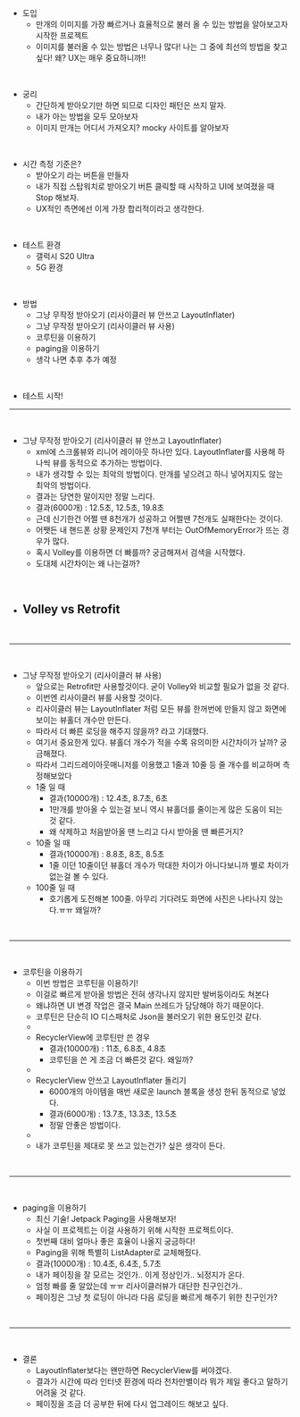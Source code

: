 - 도입
	- 만개의 이미지를 가장 빠르거나 효율적으로 불러 올 수 있는 방법을 알아보고자 시작한 프로젝트
	- 이미지를 불러올 수 있는 방법은 너무나 많다! 나는 그 중에 최선의 방법을 찾고 싶다! 왜? UX는 매우 중요하니까!!
  
<br/>


- 궁리
	- 간단하게 받아오기만 하면 되므로 디자인 패턴은 쓰지 말자.
	- 내가 아는 방법을 모두 모아보자
	- 이미지 만개는 어디서 가져오지? mocky 사이트를 알아보자
  
<br/>


- 시간 측정 기준은?
	- 받아오기 라는 버튼을 만들자
	- 내가 직접 스탑워치로 받아오기 버튼 클릭할 때 시작하고 UI에 보여졌을 때 Stop 해보자.
	- UX적인 측면에선 이게 가장 합리적이라고 생각한다.
  
<br/>


- 테스트 환경
	- 갤럭시 S20 Ultra
	- 5G 환경

<br/>


- 방법
	- 그냥 무작정 받아오기 (리사이클러 뷰 안쓰고 LayoutInflater)
	- 그냥 무작정 받아오기 (리사이클러 뷰 사용)
	- 코루틴을 이용하기
	- paging을 이용하기
	- 생각 나면 추후 추가 예정


<br/>


- 테스트 시작!

---

<br/>



- 그냥 무작정 받아오기 (리사이클러 뷰 안쓰고 LayoutInflater)
	- xml에 스크롤뷰와 리니어 레이아웃 하나만 있다. LayoutInflater를 사용해 하나씩 뷰를 동적으로 추가하는 방법이다.
	- 내가 생각할 수 있는 최악의 방법이다. 만개를 넣으려고 하니 넣어지지도 않는 최악의 방법이다. 
	- 결과는 당연한 말이지만 정말 느리다.
	- 결과(6000개) : 12.5초, 12.5초, 19.8초
	- 근데 신기한건 어쩔 땐 8천개가 성공하고 어쩔땐 7천개도 실패한다는 것이다.
	- 어쨋든 내 핸드폰 상황 문제인지 7천개 부터는 OutOfMemoryError가 뜨는 경우가 많다.
	- 혹시 Volley를 이용하면 더 빠를까? 궁금해져서 검색을 시작했다.
	- 도대체 시간차이는 왜 나는걸까?


<br/>


- Volley vs Retrofit
	- 

<br/>


---

<br/>


- 그냥 무작정 받아오기 (리사이클러 뷰 사용)
	- 앞으로는 Retrofit만 사용할것이다. 굳이 Volley와 비교할 필요가 없을 것 같다.
	- 이번엔 리사이클러 뷰를 사용할 것이다.
	- 리사이클러 뷰는 LayoutInflater 처럼 모든 뷰를 한꺼번에 만들지 않고 화면에 보이는 뷰홀더 개수만 만든다.
	- 따라서 더 빠른 로딩을 해주지 않을까? 라고 기대했다.
	- 여기서 중요한게 있다. 뷰홀더 개수가 적을 수록 유의미한 시간차이가 날까? 궁금해졌다.
	- 따라서 그리드레이아웃매니저를 이용했고 1줄과 10줄 등 줄 개수를 비교하며 측정해보았다
	- 1줄 일 때
		- 결과(10000개) : 12.4초, 8.7초, 6초
		- 1만개를 받아올 수 있는걸 보니 역시 뷰홀더를 줄이는게 많은 도움이 되는 것 같다.
		- 왜 삭제하고 처음받아올 땐 느리고 다시 받아올 땐 빠른거지?
	- 10줄 일 때
		- 결과(10000개) : 8.8초, 8초, 8.5초
		- 1줄 이던 10줄이던 뷰홀더 개수가 막대한 차이가 아니다보니까 별로 차이가 없는걸 볼 수 있다.
	- 100줄 일 때
		- 호기롭게 도전해본 100줄. 아무리 기다려도 화면에 사진은 나타나지 않는다.ㅠㅠ 왜일까?

<br/>


---

<br/>


- 코루틴을 이용하기
	- 이번 방법은 코루틴을 이용하기!
	- 이걸로 빠르게 받아올 방법은 전혀 생각나지 않지만 발버둥이라도 쳐본다
	- 왜냐하면 UI 변경 작업은 결국 Main 쓰레드가 담당해야 하기 때문이다.
	- 코루틴은 단순히 IO 디스패처로 Json을 불러오기 위한 용도인것 같다.
	- 
	- RecyclerView에 코루틴만 쓴 경우
		- 결과(10000개) : 11초, 6.8초, 4.8초
		- 코루틴을 쓴 게 조금 더 빠른것 같다. 왜일까?
	- 
	- RecyclerView 안쓰고 LayoutInflater 돌리기
		- 6000개의 아이템을 매번 새로운 launch 블록을 생성 한뒤 동적으로 넣었다.
		- 결과(6000개) : 13.7초, 13.3초, 13.5초
		- 정말 안좋은 방법이다.
	-
	- 내가 코루틴을 제대로 못 쓰고 있는건가? 싶은 생각이 든다.

<br/>


---

<br/>


- paging을 이용하기
	- 최신 기술! Jetpack Paging을 사용해보자!
	- 사실 이 프로젝트는 이걸 사용하기 위해 시작한 프로젝트이다.
	- 첫번째 대비 얼마나 좋은 효율이 나올지 궁금하다!
	- Paging을 위해 특별히 ListAdapter로 교체해줬다.
	- 결과(10000개) : 10.4초, 6.4초, 5.7초
	- 내가 페이징을 잘 모르는 것인가.. 이게 정상인가.. 뇌정지가 온다.
	- 엄청 빠를 줄 알았는데 ㅠㅠ 리사이클러뷰가 대단한 친구인건가..
	- 페이징은 그냥 첫 로딩이 아니라 다음 로딩을 빠르게 해주기 위한 친구인가?

<br/>


---

<br/>


- 결론
	- LayoutInflater보다는 왠만하면 RecyclerView를 써야겠다.
	- 결과가 시간에 따라 인터넷 환경에 따라 천차만별이라 뭐가 제일 좋다고 말하기 어려울 것 같다.
	- 페이징을 조금 더 공부한 뒤에 다시 업그레이드 해보고 싶다.


<br/>



